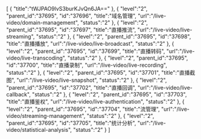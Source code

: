 [
	{
		"title":"tWJPAO9lvS3burKJvQn6JA=="
	},
	{
		"level":"2",
		"parent_id":"37695",
		"id":"37696",
		"title":"域名管理",
		"url":"/live-video/domain-management",
		"status":"2"
	},
	{
		"level":"2",
		"parent_id":"37695",
		"id":"37697",
		"title":"直播推流",
		"url":"/live-video/live-streaming",
		"status":"2"
	},
	{
		"level":"2",
		"parent_id":"37695",
		"id":"37698",
		"title":"直播播放",
		"url":"/live-video/live-broadcast",
		"status":"2"
	},
	{
		"level":"2",
		"parent_id":"37695",
		"id":"37699",
		"title":"直播转码",
		"url":"/live-video/live-transcoding",
		"status":"2"
	},
	{
		"level":"2",
		"parent_id":"37695",
		"id":"37700",
		"title":"直播录制",
		"url":"/live-video/live-recording",
		"status":"2"
	},
	{
		"level":"2",
		"parent_id":"37695",
		"id":"37701",
		"title":"直播截图",
		"url":"/live-video/live-snapshot",
		"status":"2"
	},
	{
		"level":"2",
		"parent_id":"37695",
		"id":"37702",
		"title":"直播回调",
		"url":"/live-video/live-callback",
		"status":"2"
	},
	{
		"level":"2",
		"parent_id":"37695",
		"id":"37703",
		"title":"直播鉴权",
		"url":"/live-video/live-authentication",
		"status":"2"
	},
	{
		"level":"2",
		"parent_id":"37695",
		"id":"37704",
		"title":"流管理",
		"url":"/live-video/streaming-management",
		"status":"2"
	},
	{
		"level":"2",
		"parent_id":"37695",
		"id":"37705",
		"title":"统计分析",
		"url":"/live-video/statistical-analysis",
		"status":"2"
	}
]